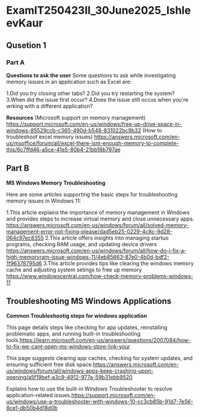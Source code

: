 # ExamIT250423II_30June2025_IshleevKaur
## Qusetion 1
### Part A
**Questions to ask the user**
Some questions to ask while investigating memory issues in an application such as Excel are:

1.Did you try closing other tabs?
2.Did you try restarting the system?
3.When did the issue first occur?
4.Does the issue still occus when you're wrking with a different application?

**Resources**
(Microsoft support on memory management) https://support.microsoft.com/en-us/windows/free-up-drive-space-in-windows-85529ccb-c365-490d-b548-831022bc9b32
(How to troubleshoot excel memory issues) https://answers.microsoft.com/en-us/msoffice/forum/all/excel-there-isnt-enough-memory-to-complete-this/6c7ffd46-a5ce-41e5-80b4-21bb18b797ae

## Part B
**MS Windows Memory Troubleshooting**

Here are some articles supporting the basic steps for troubleshooting memory issues in Windows 11:

1.This article explains the importance of memory management in Windows and provides steps to increase virtual memory and close unnecessary apps. https://answers.microsoft.com/en-us/windows/forum/all/solved-memory-management-error-not-fixing-please/dad5eb25-0229-4c8c-9d28-064c97ec8355
2.This article offers insights into managing startuo programs, checking RAM usage, and updating device drivers https://answers.microsoft.com/en-us/windows/forum/all/how-do-i-fix-a-high-memoryram-issue-windows-11/4eb85663-87e0-4b0d-bdf2-1f96378795d6
3.This article provides tips like clearing the windows memory cache and adjusting system setings to free up memory https://www.windowscentral.com/how-check-memory-problems-windows-11

## Troubleshooting MS Windows Applications

**Common Troubleshootig steps for windows application**

This page details steps like checking for app updates, reinstalling problematic apps, and running built-in troubleshooting tools.https://learn.microsoft.com/en-us/answers/questions/2007084/how-to-fix-we-cant-open-ms-windows-store-link-your

This page suggests clearing app caches, checking for system updates, and ensuring sufficient free disk space.https://answers.microsoft.com/en-us/windows/forum/all/windows-apps-keep-crashing-upon-opening/a5f19bef-a3c9-4912-977a-59b31ebb9520

Explains how to use the built-in Windows Troubleshooter to resolve application-related issues.https://support.microsoft.com/en-us/windows/use-a-troubleshooter-with-windows-10-cc3cb85b-91d7-7e56-8ce1-db50b4d18d0b
